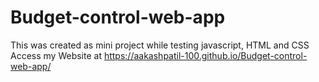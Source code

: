 # Budget-control-web-app
This was created as mini project while testing javascript, HTML and CSS
<br>
Access my Website at https://aakashpatil-100.github.io/Budget-control-web-app/

